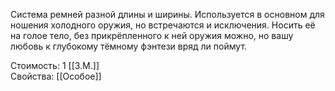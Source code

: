 Система ремней разной длины и ширины. Используется в основном для ношения холодного оружия, но встречаются и исключения. Носить её на голое тело, без прикрёпленного к ней оружия можно, но вашу любовь к глубокому тёмному фэнтези вряд ли поймут.


Стоимость: 1 [[З.М.]]<br>
Свойства: [[Особое]]<br>